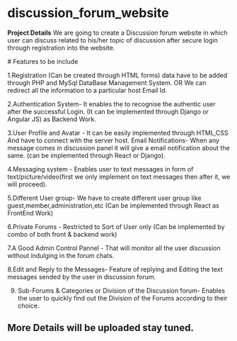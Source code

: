 # discussion_forum_website
**Project Details**
We are going to create a Discussion forum website in which user can discuss related to his/her topic of discussion after secure login through registration into the website. 
</hr>
# Features to be include

1.Registration (Can be created through HTML forms) data have to be added through PHP and MySql DataBase Management System. OR We can redirect all the information to a particular host Email Id.

2.Authentication System- It enables the to recognise the authentic user after the successful Login. (It can be implemented through Django or Angular JS) as Backend Work.

3.User Profile and Avatar - It can be easily implemented through HTML,CSS And have to connect with the server host.
Email Notifications- When any message comes in discussion panel it will give a email  notification about the same. (can be implemented through React or Django).

4.Messaging system - Enables user to text messages in form of text/picture/video(first we only implement on text messages then after it, we will proceed).

5.Different User group- We have to create different user group like guest,member,administration,etc (Can be implemented through React as FrontEnd Work)

6.Private Forums - Restricted to Sort of User only (Can be implemented by combo of both front & backend work)

7.A Good Admin Control Pannel - That will monitor all the user discussion without indulging in the forum chats.

8.Edit and Reply to the Messages-  Feature of replying and Editing the text messages sended by the user in discussion forum.

9. Sub-Forums & Categories or Division of the Discussion forum- Enables the user to quickly find out the Division of the Forums according to their choice.



## More Details will be uploaded stay tuned.
